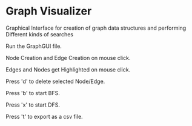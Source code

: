 # Graph Visualizer
Graphical Interface for creation of graph data structures and performing Different kinds of searches

Run the GraphGUI file.

Node Creation and Edge Creation on mouse click.

Edges and Nodes get Highlighted on mouse click.

Press 'd' to delete selected Node/Edge.

Press 'b' to start BFS.

Press 'x' to start DFS.

Press 't' to export as a csv file.
